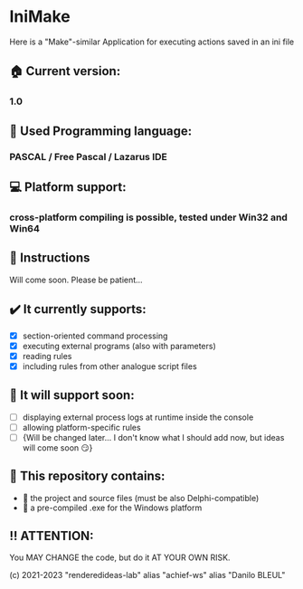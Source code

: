 # IniMake

<!--<img src="" width=100%>-->

Here is a "Make"-similar Application for executing actions saved in an ini file

## 🏠 Current version:             
### 1.0
## 🧬 Used Programming language:   
### PASCAL / Free Pascal / Lazarus IDE
## 💻 Platform support:            
### cross-platform compiling is possible, tested under Win32 and Win64

## :scroll: Instructions
Will come soon. Please be patient...

## ✔️ It currently supports:
- [x] section-oriented command processing
- [x] executing external programs (also with parameters)
- [x] reading rules
- [x] including rules from other analogue script files

## 📅 It will support soon:
- [ ] displaying external process logs at runtime inside the console
- [ ] allowing platform-specific rules
- [ ] {Will be changed later... I don't know what I should add now, but ideas will come soon 😏}

## 🔋 This repository contains:
- 🧵 the project and source files (must be also Delphi-compatible)
- 🧵 a pre-compiled .exe for the Windows platform

## ‼️ ATTENTION:
You MAY CHANGE the code, but do it AT YOUR OWN RISK.


(c) 2021-2023 "renderedideas-lab" alias "achief-ws" alias "Danilo BLEUL"
